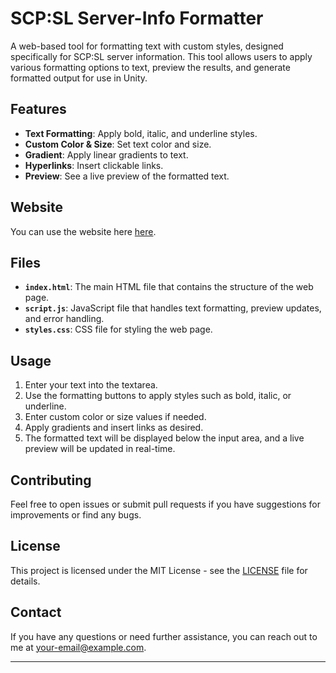 # SCP:SL Server-Info Formatter

A web-based tool for formatting text with custom styles, designed specifically for SCP:SL server information. This tool allows users to apply various formatting options to text, preview the results, and generate formatted output for use in Unity.

## Features

- **Text Formatting**: Apply bold, italic, and underline styles.
- **Custom Color & Size**: Set text color and size.
- **Gradient**: Apply linear gradients to text.
- **Hyperlinks**: Insert clickable links.
- **Preview**: See a live preview of the formatted text.

## Website

You can use the website here [here](URL_TO_DEMO).

## Files

- **`index.html`**: The main HTML file that contains the structure of the web page.
- **`script.js`**: JavaScript file that handles text formatting, preview updates, and error handling.
- **`styles.css`**: CSS file for styling the web page.

## Usage

1. Enter your text into the textarea.
2. Use the formatting buttons to apply styles such as bold, italic, or underline.
3. Enter custom color or size values if needed.
4. Apply gradients and insert links as desired.
5. The formatted text will be displayed below the input area, and a live preview will be updated in real-time.

## Contributing

Feel free to open issues or submit pull requests if you have suggestions for improvements or find any bugs.

## License

This project is licensed under the MIT License - see the [LICENSE](LICENSE) file for details.

## Contact

If you have any questions or need further assistance, you can reach out to me at [your-email@example.com](mailto:your-email@example.com).

---